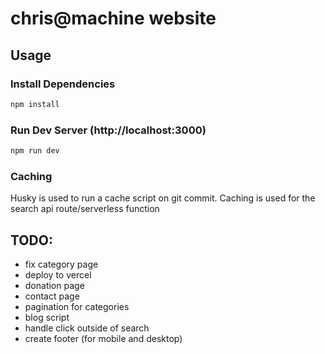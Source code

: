 # chris@machine website

## Usage

### Install Dependencies
```bash
npm install
```

### Run Dev Server (http://localhost:3000) 
```bash
npm run dev
```

### Caching

Husky is used to run a cache script on git commit. Caching is used for the search api route/serverless function

## TODO:

- fix category page
- deploy to vercel
- donation page
- contact page
- pagination for categories
- blog script
- handle click outside of search
- create footer (for mobile and desktop)
